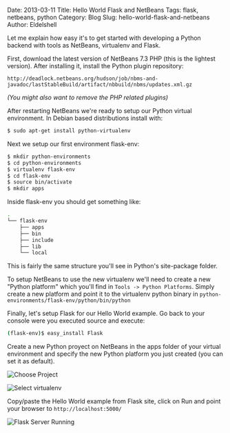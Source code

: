 Date: 2013-03-11
Title: Hello World Flask and NetBeans
Tags: flask, netbeans, python
Category: Blog
Slug: hello-world-flask-and-netbeans
Author: Eldelshell

Let me explain how easy it's to get started with developing a Python backend with tools as NetBeans, virtualenv and Flask.

First, download the latest version of NetBeans 7.3 PHP (this is the lightest version). After 
installing it, install the Python plugin repository:

~~~
http://deadlock.netbeans.org/hudson/job/nbms-and-javadoc/lastStableBuild/artifact/nbbuild/nbms/updates.xml.gz
~~~

_(You might also want to remove the PHP related plugins)_

After restarting NetBeans we're ready to setup our Python virtual environment. In Debian based distributions install with:

~~~bash
$ sudo apt-get install python-virtualenv
~~~

Next we setup our first environment flask-env:

~~~bash
$ mkdir python-environments
$ cd python-environments
$ virtualenv flask-env
$ cd flask-env
$ source bin/activate
$ mkdir apps
~~~

Inside flask-env you should get something like:

~~~bash
.
└── flask-env
    ├── apps
    ├── bin
    ├── include
    ├── lib
    └── local
~~~

This is fairly the same structure you'll see in Python's site-package folder.

To setup NetBeans to use the new virtualenv we'll need to create a new "Python platform" which you'll find in `Tools -> Python Platforms`.
Simply create a new platform and point it to the virtualenv python binary in `python-environments/flask-env/python/bin/python`

Finally, let's setup Flask for our Hello World example. Go back to your console were you executed source and execute:

~~~bash
(flask-env)$ easy_install Flask
~~~

Create a new Python proyect on NetBeans in the apps folder of your virtual environment and 
specify the new Python platform you just created (you can set it as default).

![Choose Project](|filename|/images/Project_025.png "Choose Project")

![Select virtualenv](|filename|/images/Project_026.png "Select virtualenv")

Copy/paste the Hello World example from Flask site, click on Run and point your browser to `http://localhost:5000/`

![Flask Server Running](|filename|/images/Selection_027.png "Flask Server Running")
